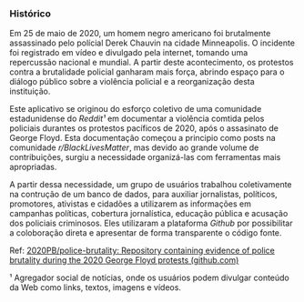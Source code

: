 
### Histórico

Em 25 de maio de 2020, um homem negro americano foi brutalmente assassinado pelo polícial Derek Chauvin na cidade Minneapolis. O incidente foi registrado em vídeo e divulgado pela internet, tomando uma repercussão nacional e mundial. A partir deste acontecimento, os protestos contra a brutalidade policial ganharam mais força, abrindo espaço para o diálogo público sobre a violência policial e a reorganização desta instituição.

Este aplicativo se originou do esforço coletivo de uma comunidade estadunidense do *Reddit¹* em documentar a violência comtida pelos policiais durantes os protestos pacíficos de 2020, após o assasinato de George Floyd. Esta documentação começou a principio como posts na comunidade *r/BlackLivesMatter*, mas devido ao grande volume de contribuições, surgiu a necessidade organizá-las com ferramentas mais apropriadas. 

A partir dessa necessidade, um grupo de usuários trabalhou coletivamente na contrução de um banco de dados, para auxiliar jornalistas, políticos, promotores, ativistas e cidadões a utilizarem as informações em campanhas políticas, cobertura jornalística, educação pública e acusação dos policiais criminosos. Eles utilizaram a plataforma *Github* por possibilitar a coloboração direta e apresentar de forma transparente o código fonte.


Ref: [2020PB/police-brutality: Repository containing evidence of police brutality during the 2020 George Floyd protests (github.com)](https://github.com/2020PB/police-brutality)

¹ Agregador social de notícias, onde os usuários podem divulgar conteúdo da Web como links, textos, imagens e vídeos.
